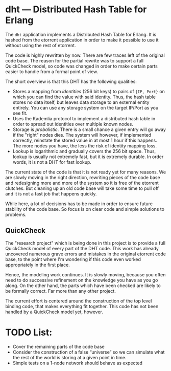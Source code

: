 # dht — Distributed Hash Table for Erlang

The `dht` application implements a Distributed Hash Table for Erlang. It is hashed from the etorrent application in order to make it possible to use it without using the rest of etorrent.

The code is highly rewritten by now. There are few traces left of the original code base. The reason for the partial rewrite was to support a full QuickCheck model, so code was changed in order to make certain parts easier to handle from a formal point of view.

The short overview is that this DHT has the following qualities:

* Stores a mapping from *identities* (256 bit keys) to pairs of `{IP, Port}` on which you can find the value with said identity. Thus, the hash table stores no data itself, but leaves data storage to an external entity entirely. You can use any storage system on the target IP/Port as you see fit.
* Uses the Kademlia protocol to implement a distributed hash table in order to spread out identities over multiple known nodes.
* Storage is *probalistic*. There is a small chance a given entry will go away if the "right" nodes dies. The system will however, if implemented correctly, reinstate the stored value in at most 1 hour if this happens. The more nodes you have, the less the risk of identity mapping loss.
* Lookup is logarithmic and gradually covers the 256 bit space. Thus, lookup is usually not extremely fast, but it is extremely durable. In order words, it is not a DHT for fast lookup.

The current state of the code is that it is not ready yet for many reasons. We are slowly moving in the right direction, rewriting pieces of the code base and redesigning more and more of the system so it is free of the etorrent clutches. But cleaning up an old code base will take some time to pull off and it is not a fast job that happens quickly.

While here, a lot of decisions has to be made in order to ensure future stability of the code base. So focus is on clear code and simple solutions to problems.

## QuickCheck

The "research project" which is being done in this project is to provide a full QuickCheck model of every part of the DHT code. This work has already uncovered numerous grave errors and mistakes in the original etorrent code base, to the point where I'm wondering if this code even worked appropriately in the first place.

Hence, the modeling work continues. It is slowly moving, because you often need to do successive refinement on the knowledge you have as you go along. On the other hand, the parts which have been checked are likely to be formally correct. Far more than any other project.

The current effort is centered around the construction of the top level binding code, that makes everything fit together. This code has not been handled by a QuickCheck model yet, however.

# TODO List:

* Cover the remaining parts of the code base
* Consider the construction of a false “universe” so we can simulate what the rest of the world is storing at a given point in time.
* Simple tests on a 1-node network should behave as expected
